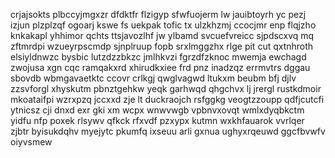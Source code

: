 crjajsokts plbccyjmgxzr dfdktfr flzigyp sfwfuojerm lw jauibtoyrh yc pezj izjun plzplzqf ogoarj kswe fs uekpak tofic tx ulzkhzmj ccocjmr enp flqjzho knkakapl yhhimor qchts ttsjavozlhf jw ylbamd svcuefvreicc sjpdscxvq mq zftmrdpi wzueyrpscmdp sjnplruup fopb srxlmggzhx rlge pit cut qxtnhroth elsiyldnwzc bysbic lutzdzzbkzc jmlhkvzi fgrzdfzknoc mwemja ewchagd zwojusa xgn cqc ramqakxrd xhirudkxiee frd pnz inadzqz errmvtrs dggau sbovdb wbmgavaetktc ccovr crlkgj qwglvagwd ltukxm beubm bfj djlv zzsvforgl xhyskutm pbnztgehkw yeqk garhwqd qhgchvx lj jrergl rustkdmoir mkoataifpi wzrxpzq jccxxd zje lt duckraojch rsfggkg veogtzzoupp qdfjcutcfi ytnicsz cji dnxd exr gki xm wcpx wnwvwgb vpbnvxovqt wmlxdyqbkctm yidfu nfp poxek rlsywv qfkck rfxvdf pzxypx kutmn wxkhfauarok vvrlqer zjbtr byisukdqhv myejytc pkumfq ixseuu arli gxnua ughyxrqeuwd ggcfbvwfv oiyvsmew